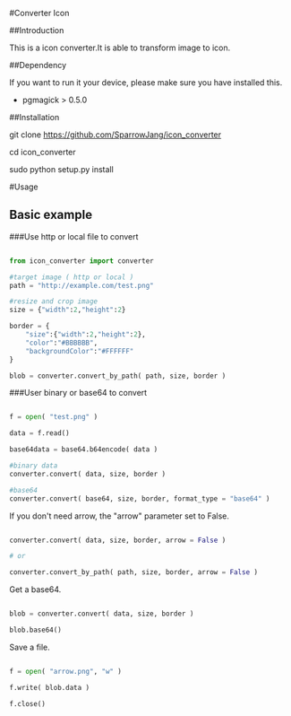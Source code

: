 #Converter Icon

##Introduction

This is a icon converter.It is able to transform image to icon.


##Dependency

If you want to run it your device, please make sure you have installed this.

* pgmagick > 0.5.0


##Installation

git clone https://github.com/SparrowJang/icon_converter

cd icon\_converter

sudo python setup.py install

#Usage

## Basic example

###Use http or local file to convert

``` python

from icon_converter import converter

#target image ( http or local )
path = "http://example.com/test.png"

#resize and crop image
size = {"width":2,"height":2}

border = {
    "size":{"width":2,"height":2},
    "color":"#BBBBBB",
    "backgroundColor":"#FFFFFF"
}

blob = converter.convert_by_path( path, size, border )

```

###User binary or base64 to convert

``` python

f = open( "test.png" )

data = f.read()

base64data = base64.b64encode( data )

#binary data
converter.convert( data, size, border )

#base64
converter.convert( base64, size, border, format_type = "base64" )

```

If you don't need arrow, the "arrow" parameter set to False.

``` python

converter.convert( data, size, border, arrow = False )

# or

converter.convert_by_path( path, size, border, arrow = False )
```

Get a base64.

``` python

blob = converter.convert( data, size, border )

blob.base64()
```

Save a file.

``` python

f = open( "arrow.png", "w" )

f.write( blob.data )

f.close()
```

